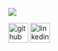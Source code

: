 <p align="center">
  
![](https://github.com/munish8448/munish8448/blob/main/_banner.gif)
</p>
  
<!---# Hi, I'm Munish Kumar --->

<!---
  ![Profile views](https://gpvc.arturio.dev/munish8448)


## Skills

## Work


  

![GitHub stats](https://github-readme-stats.vercel.app/api?username=munish8448&show_icons=true)  


--->

[<img src='https://cdn.jsdelivr.net/npm/simple-icons@3.0.1/icons/github.svg' alt='github' height='40'>](https://github.com/munish8448)  [<img src='https://cdn.jsdelivr.net/npm/simple-icons@3.0.1/icons/linkedin.svg' alt='linkedin' height='40'>](https://www.linkedin.com/in/munish-kumar-8483401b4/)  






<!---
munish8448/munish8448 is a ✨ special ✨ repository because its `README.md` (this file) appears on your GitHub profile.
You can click the Preview link to take a look at your changes.


links
https://auto.creavite.co/discord-profile-banners
https://arturssmirnovs.github.io/github-profile-readme-generator/

--->


